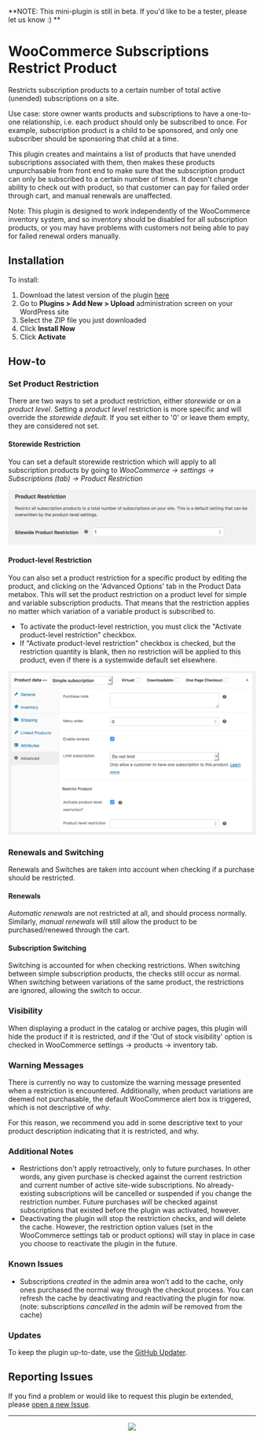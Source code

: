 **NOTE: This mini-plugin is still in beta. If you'd like to be a tester, please let us know :) **

# WooCommerce Subscriptions Restrict Product

Restricts subscription products to a certain number of total active (unended) subscriptions on a site.

Use case: store owner wants products and subscriptions to have a one-to-one relationship, i.e. each product should only be subscribed to once. For example, subscription product is a child to be sponsored, and only one subscriber should be sponsoring that child at a time.

This plugin creates and maintains a list of products that have unended subscriptions associated with them, then makes these products unpurchasable from front end to make sure that the subscription product can only be subscribed to a certain number of times. It doesn't change ability to check out with product, so that customer can pay for failed order through cart, and manual renewals are unaffected.

Note: This plugin is designed to work independently of the WooCommerce inventory system, and so inventory should be disabled for all subscription products, or you may have problems with customers not being able to pay for failed renewal orders manually.

## Installation

To install:

1. Download the latest version of the plugin [here](https://github.com/Prospress/woocommerce-subscriptions-restrict-product/archive/master.zip)
1. Go to **Plugins > Add New > Upload** administration screen on your WordPress site
1. Select the ZIP file you just downloaded
1. Click **Install Now**
1. Click **Activate**

## How-to

### Set Product Restriction

There are two ways to set a product restriction, either _storewide_ or on a _product level_. Setting a _product level_ restriction is more specific and will override the _storewide default_. If you set either to '0' or leave them empty, they are considered not set.

#### Storewide Restriction

You can set a default storewide restriction which will apply to all subscription products by going to *WooCommerce -> settings -> Subscriptions (tab) -> Product Restriction*

![Admin settings](admin-settings.png)

#### Product-level Restriction

You can also set a product restriction for a specific product by editing the product, and clicking on the 'Advanced Options' tab in the Product Data metabox. This will set the product restriction on a product level for simple and variable subscription products. That means that the restriction applies no matter which variation of a variable product is subscribed to.

- To activate the product-level restriction, you must click the "Activate product-level restriction" checkbox.
- If "Activate product-level restriction" checkbox is checked, but the restriction quantity is blank, then no restriction will be applied to this product, even if there is a systemwide default set elsewhere.

![Product settings](product-settings.png)

### Renewals and Switching

Renewals and Switches are taken into account when checking if a purchase should be restricted.

#### Renewals
_Automatic renewals_ are not restricted at all, and should process normally. Similarly, _manual renewals_ will still allow the product to be purchased/renewed through the cart.

#### Subscription Switching
Switching is accounted for when checking restrictions. When switching between simple subscription products, the checks still occur as normal. When switching between variations of the same product, the restrictions are ignored, allowing the switch to occur.

### Visibility
When displaying a product in the catalog or archive pages, this plugin will hide the product if it is restricted, _and_ if the 'Out of stock visibility' option is checked in WooCommerce settings -> products -> inventory tab.

### Warning Messages

There is currently no way to customize the warning message presented when a restriction is encountered. Additionally, when product variations are deemed not purchasable, the default WooCommerce alert box is triggered, which is not descriptive of _why_.

For this reason, we recommend you add in some descriptive text to your product description indicating that it is restricted, and why.

### Additional Notes

- Restrictions don't apply retroactively, only to future purchases. In other words, any given purchase is checked against the current restriction and current number of active site-wide subscriptions. No already-existing subscriptions will be cancelled or suspended if you change the restriction number. Future purchases _will_ be checked against subscriptions that existed before the plugin was activated, however.
- Deactivating the plugin will stop the restriction checks, and will delete the cache. However, the restriction option values (set in the WooCommerce settings tab or product options) will stay in place in case you choose to reactivate the plugin in the future.

### Known Issues

- Subscriptions _created_ in the admin area won't add to the cache, only ones purchased the normal way through the checkout process. You can refresh the cache by deactivating and reactivating the plugin for now. (note: subscriptions _cancelled_ in the admin _will_ be removed from the cache)

### Updates

To keep the plugin up-to-date, use the [GitHub Updater](https://github.com/afragen/github-updater).

## Reporting Issues

If you find a problem or would like to request this plugin be extended, please [open a new Issue](https://github.com/Prospress/woocommerce-subscriptions-restrict-product/issues/new).

---

<p align="center">
	<a href="https://prospress.com/">
		<img src="https://cloud.githubusercontent.com/assets/235523/11986380/bb6a0958-a983-11e5-8e9b-b9781d37c64a.png" width="160">
	</a>
</p>
